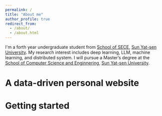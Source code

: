 ```yaml
---
permalink: /
title: "About me"
author_profile: true
redirect_from: 
  - /about/
  - /about.html
---
```


I'm a forth year undergraduate student from [School of SECE](https://sece.sysu.edu.cn/), [Sun Yat-sen University](https://www.sysu.edu.cn/). My research interest includes deep learning, LLM, machine learning, and distributed system.
I will pursue a Master’s degree at the [School of Computer Science and Enginnering](https://cse.sysu.edu.cn/), [Sun Yat-sen University](https://www.sysu.edu.cn/).

A data-driven personal website
======


Getting started
======
